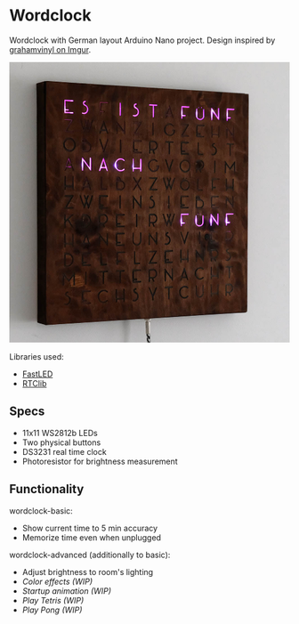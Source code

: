 # Wordclock
Wordclock with German layout Arduino Nano project. Design inspired by [grahamvinyl on Imgur](https://imgur.com/a/dtLSy).

![Wordclock](doc/wordclock.jpg)

Libraries used:
 - [FastLED](https://github.com/FastLED/FastLED)
 - [RTClib](https://github.com/adafruit/RTClib)

## Specs
 - 11x11 WS2812b LEDs
 - Two physical buttons
 - DS3231 real time clock
 - Photoresistor for brightness measurement

## Functionality
wordclock-basic:
 - Show current time to 5 min accuracy
 - Memorize time even when unplugged
 
wordclock-advanced (additionally to basic):
 - Adjust brightness to room's lighting
 - *Color effects (WIP)*
 - *Startup animation (WIP)*
 - *Play Tetris (WIP)*
 - *Play Pong (WIP)*